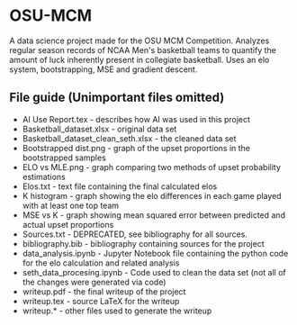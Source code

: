 # OSU-MCM
A data science project made for the OSU MCM Competition. Analyzes regular season records of NCAA Men's basketball teams to quantify the amount of luck inherently present in collegiate basketball. Uses an elo system, bootstrapping, MSE and gradient descent.

## File guide (Unimportant files omitted)
- AI Use Report.tex - describes how AI was used in this project
- Basketball_dataset.xlsx - original data set
- Basketball_dataset_clean_seth.xlsx - the cleaned data set
- Bootstrapped dist.png - graph of the upset proportions in the bootstrapped samples
- ELO vs MLE.png - graph comparing two methods of upset probability estimations
- Elos.txt - text file containing the final calculated elos
- K histogram - graph showing the elo differences in each game played with at least one top team
- MSE vs K - graph showing mean squared error between predicted and actual upset proportions
- Sources.txt - DEPRECATED, see bibliography for all sources.
- bibliography.bib - bibliography containing sources for the project
- data_analysis.ipynb - Jupyter Notebook file containing the python code for the elo calculation and related analysis
- seth_data_procesing.ipynb - Code used to clean the data set (not all of the changes were generated via code)
- writeup.pdf - the final writeup of the project
- writeup.tex - source LaTeX for the writeup
- writeup.* - other files used to generate the writeup
